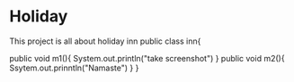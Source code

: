 # Holiday
This project is all about holiday inn
public class inn{

public void m1(){
 System.out.println("take screenshot")
}
public void m2(){
Ssytem.out.prinntln("Namaste")
}
}
